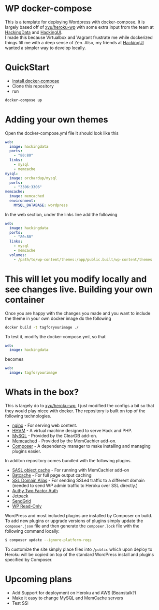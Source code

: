 WP docker-compose
=========
This is a template for deploying Wordpress with docker-compose. It is largely based off of [xyu/heroku-wp](http://github.com/xyu/heroku-wp) with some extra input from the team at [HackingData](http://www.hackingdata.com) and [HackingUI](http://www.hackingdata.com).    
I made this because Virtualbox and Vagrant frustrate me while dockerized things fill me with a deep sense of Zen. Also, my friends at [HackingUI](http://www.hackingdata.com) wanted a simpler way to develop locally.

QuickStart
====================
* [Install docker-compose](https://docs.docker.com/compose/install/)
* Clone this repository    
* run
 ```bash
 docker-compose up
 ```
    
Adding your own themes
======================
Open the docker-compose.yml file
It should look like this
```yml
web:
  image: hackingdata
  ports:
    - "80:80"
  links:
    - mysql
    - memcache
mysql:
  image: orchardup/mysql
  ports:
    - "3306:3306"
memcache:
  image: memcached
  environment:
    MYSQL_DATABASE: wordpress
```
In the web section, under the links line add the following
```yml
web:
  image: hackingdata
  ports:
    - "80:80"
  links:
    - mysql
    - memcache
  volumes:
    - /path/to/wp-content/themes:/app/public.built/wp-content/themes
```
This will let you modify locally and see changes live.
Building your own container
===========================
Once you are happy with the changes you made and you want to include the theme in your own docker image do the following
```bash
docker build -t tagforyourimage ./
```
To test it, modify the docker-compose.yml, so that
```yml
web:
  image: hackingdata
```
becomes
```yml
web:
  image: tagforyourimage
```

Whats in the box?
=================
This is largely do to [xyu/heroku-wp](http://github.com/xyu/heroku-wp), I just modified the configs a bit so that they would play nicce with docker.
The repository is built on top of the following technologies.
* [nginx](http://nginx.org) - For serving web content.
* [HHVM](http://hhvm.com) - A virtual machine designed to serve Hack and PHP.
* [MySQL](http://www.mysql.com) - Provided by the ClearDB add-on.
* [Memcached](http://memcached.org) - Provided by the MemCachier add-on.
* [Composer](https://getcomposer.org) - A dependency manager to make installing and managing plugins easier.

In additon repository comes bundled with the following plugins.
* [SASL object cache](https://github.com/xyu/SASL-object-cache) - For running with MemCachier add-on
* [Batcache](http://wordpress.org/plugins/batcache/) - For full page output caching
* [SSL Domain Alias](http://wordpress.stackexchange.com/questions/38902) - For sending SSLed traffic to a different domain (needed to send WP admin traffic to Heroku over SSL directly.)
* [Authy Two Factor Auth](https://www.authy.com/products/wordpress)
* [Jetpack](http://jetpack.me/)
* [SendGrid](http://wordpress.org/plugins/sendgrid-email-delivery-simplified/)
* [WP Read-Only](http://wordpress.org/extend/plugins/wpro/)

WordPress and most included plugins are installed by Composer on build. To add new plugins or upgrade versions of plugins simply update the `composer.json` file and then generate the `composer.lock` file with the following command locally:

```bash
$ composer update --ignore-platform-reqs
```

To customize the site simply place files into `/public` which upon deploy to Heroku will be copied on top of the standard WordPress install and plugins specified by Composer.

Upcoming plans
====
* Add Support for deployment on Heroku and AWS (Beanstalk?)
* Make it easy to change MySQL and MemCache servers
* Test SSl